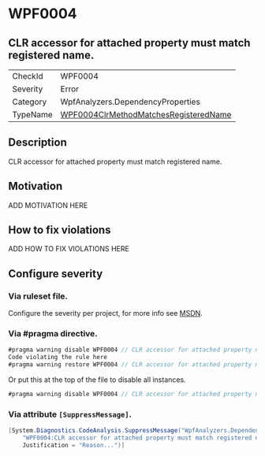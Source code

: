# WPF0004
## CLR accessor for attached property must match registered name.

<!-- start generated table -->
<table>
<tr>
  <td>CheckId</td>
  <td>WPF0004</td>
</tr>
<tr>
  <td>Severity</td>
  <td>Error</td>
</tr>
<tr>
  <td>Category</td>
  <td>WpfAnalyzers.DependencyProperties</td>
</tr>
<tr>
  <td>TypeName</td>
  <td><a href="https://github.com/DotNetAnalyzers/WpfAnalyzers/blob/master/WpfAnalyzers.Analyzers/DependencyProperties/WPF0004ClrMethodMatchesRegisteredName.cs">WPF0004ClrMethodMatchesRegisteredName</a></td>
</tr>
</table>
<!-- end generated table -->

## Description

CLR accessor for attached property must match registered name.

## Motivation

ADD MOTIVATION HERE

## How to fix violations

ADD HOW TO FIX VIOLATIONS HERE

<!-- start generated config severity -->
## Configure severity

### Via ruleset file.

Configure the severity per project, for more info see [MSDN](https://msdn.microsoft.com/en-us/library/dd264949.aspx).

### Via #pragma directive.
```C#
#pragma warning disable WPF0004 // CLR accessor for attached property must match registered name.
Code violating the rule here
#pragma warning restore WPF0004 // CLR accessor for attached property must match registered name.
```

Or put this at the top of the file to disable all instances.
```C#
#pragma warning disable WPF0004 // CLR accessor for attached property must match registered name.
```

### Via attribute `[SuppressMessage]`.

```C#
[System.Diagnostics.CodeAnalysis.SuppressMessage("WpfAnalyzers.DependencyProperties", 
    "WPF0004:CLR accessor for attached property must match registered name.", 
    Justification = "Reason...")]
```
<!-- end generated config severity -->